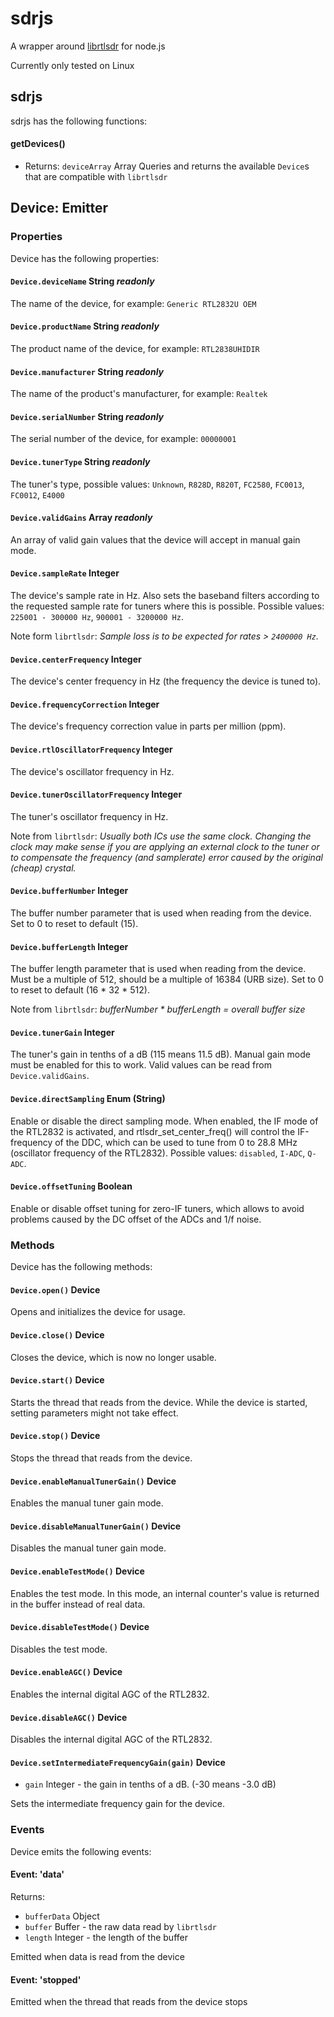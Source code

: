# sdrjs
A wrapper around [librtlsdr](http://sdr.osmocom.org/trac/wiki/rtl-sdr) for node.js

Currently only tested on Linux

## sdrjs
sdrjs has the following functions:
#### getDevices()
 * Returns: `deviceArray` Array
Queries and returns the available `Device`s that are compatible with `librtlsdr`

## Device: Emitter
### Properties
Device has the following properties:

#### `Device.deviceName` String _readonly_
The name of the device, for example: `Generic RTL2832U OEM`

#### `Device.productName` String _readonly_
The product name of the device, for example: `RTL2838UHIDIR`

#### `Device.manufacturer` String _readonly_
The name of the product's manufacturer, for example: `Realtek`

#### `Device.serialNumber` String _readonly_
The serial number of the device, for example: `00000001`

#### `Device.tunerType` String _readonly_
The tuner's type, possible values: `Unknown`, `R828D`, `R820T`, `FC2580`, `FC0013`, `FC0012`, `E4000`

#### `Device.validGains` Array _readonly_
An array of valid gain values that the device will accept in manual gain mode.

#### `Device.sampleRate` Integer
The device's sample rate in Hz. Also sets the baseband filters according to the 
requested sample rate for tuners where this is possible. Possible values: 
`225001 - 300000 Hz`, `900001 - 3200000 Hz`.

Note form `librtlsdr`: _Sample loss is to be expected for rates > `2400000 Hz`._

#### `Device.centerFrequency` Integer
The device's center frequency in Hz (the frequency the device is tuned to).

#### `Device.frequencyCorrection` Integer
The device's frequency correction value in parts per million (ppm).

#### `Device.rtlOscillatorFrequency` Integer
The device's oscillator frequency in Hz.

#### `Device.tunerOscillatorFrequency` Integer
The tuner's oscillator frequency in Hz.

Note from `librtlsdr`: _Usually both ICs use the same clock. 
Changing the clock may make sense if you are applying an external clock to the tuner or 
to compensate the frequency (and samplerate) error caused by the original (cheap) crystal._

#### `Device.bufferNumber` Integer
The buffer number parameter that is used when reading from the device. Set to 0 to reset to default (15).

#### `Device.bufferLength` Integer
The buffer length parameter that is used when reading from the device. 
Must be a multiple of 512, should be a multiple of 16384 (URB size). 
Set to 0 to reset to default (16 * 32 * 512).

Note from `librtlsdr`: _bufferNumber * bufferLength = overall buffer size_

#### `Device.tunerGain` Integer
The tuner's gain in tenths of a dB (115 means 11.5 dB). 
Manual gain mode must be enabled for this to work.
Valid values can be read from `Device.validGains`.

#### `Device.directSampling` Enum (String)
Enable or disable the direct sampling mode. When enabled, the IF mode 
of the RTL2832 is activated, and rtlsdr_set_center_freq() will control
the IF-frequency of the DDC, which can be used to tune from 0 to 28.8 MHz
(oscillator frequency of the RTL2832).
Possible values: `disabled`, `I-ADC`, `Q-ADC`.

#### `Device.offsetTuning` Boolean
Enable or disable offset tuning for zero-IF tuners, which allows to avoid 
problems caused by the DC offset of the ADCs and 1/f noise.

### Methods
Device has the following methods:

#### `Device.open()` Device
Opens and initializes the device for usage.

#### `Device.close()` Device
Closes the device, which is now no longer usable.

#### `Device.start()` Device
Starts the thread that reads from the device. While the device is started, setting parameters might not take effect.

#### `Device.stop()` Device
Stops the thread that reads from the device.

#### `Device.enableManualTunerGain()` Device
Enables the manual tuner gain mode.

#### `Device.disableManualTunerGain()` Device
Disables the manual tuner gain mode.

#### `Device.enableTestMode()` Device
Enables the test mode. In this mode, an internal counter's value is returned in the buffer instead of real data.

#### `Device.disableTestMode()` Device
Disables the test mode.

#### `Device.enableAGC()` Device
Enables the internal digital AGC of the RTL2832.

#### `Device.disableAGC()` Device
Disables the internal digital AGC of the RTL2832.

#### `Device.setIntermediateFrequencyGain(gain)` Device
* `gain` Integer - the gain in tenths of a dB. (-30 means -3.0 dB)

Sets the intermediate frequency gain for the device.

### Events
Device emits the following events:

#### Event: 'data'
Returns: 
 * `bufferData` Object
  * `buffer` Buffer - the raw data read by `librtlsdr`
  * `length` Integer - the length of the buffer

Emitted when data is read from the device

#### Event: 'stopped'
Emitted when the thread that reads from the device stops
